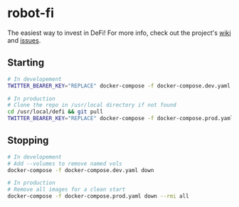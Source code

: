 # robot-fi

The easiest way to invest in DeFi! For more info, check out the project's [wiki](https://github.com/cibr-qcri/defi-robo-advisor/wiki) and [issues](https://github.com/orgs/cibr-qcri/projects/3).

## Starting

```zsh
# In developement
TWITTER_BEARER_KEY="REPLACE" docker-compose -f docker-compose.dev.yaml up --build --detach

# In production
# Clone the repo in /usr/local directory if not found
cd /usr/local/defi && git pull
TWITTER_BEARER_KEY="REPLACE" docker-compose -f docker-compose.prod.yaml up --build --detach
```

## Stopping

```zsh
# In developement
# Add --volumes to remove named vols
docker-compose -f docker-compose.dev.yaml down

# In production
# Remove all images for a clean start
docker-compose -f docker-compose.prod.yaml down --rmi all
```
